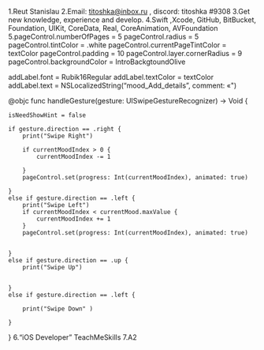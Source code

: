 1.Reut Stanislau
2.Email: titoshka@inbox.ru , discord: titoshka #9308
3.Get new knowledge, experience and develop.
4.Swift ,Xcode, GitHub, BitBucket, Foundation, UIKit, CoreData, Real, CoreAnimation, AVFoundation
5.pageControl.numberOfPages = 5
pageControl.radius = 5
pageControl.tintColor = .white
pageControl.currentPageTintColor = textColor
pageControl.padding = 10
pageControl.layer.cornerRadius = 9
pageControl.backgroundColor = IntroBackgtoundOlive

addLabel.font = Rubik16Regular
addLabel.textColor = textColor
addLabel.text = NSLocalizedString(“mood_Add_details”, comment: «")

@objc func handleGesture(gesture: UISwipeGestureRecognizer) -> Void {
    
    isNeedShowHint = false
    
    if gesture.direction == .right {
        print("Swipe Right")
       
        if currentMoodIndex > 0 {
            currentMoodIndex -= 1
            
        }
        pageControl.set(progress: Int(currentMoodIndex), animated: true)

    }
    else if gesture.direction == .left {
        print("Swipe Left")
        if currentMoodIndex < currentMood.maxValue {
            currentMoodIndex += 1
        }
        pageControl.set(progress: Int(currentMoodIndex), animated: true)

       
    }
    else if gesture.direction == .up {
        print("Swipe Up")
    
        
    }
    else if gesture.direction == .left {
        
        print("Swipe Down" )
       
    }
}
6.“iOS Developer” TeachMeSkills
7.A2
